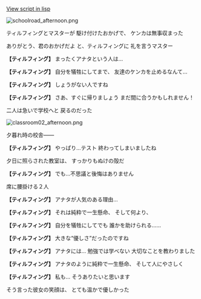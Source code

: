 [View script in lisp](../scripts/10149213.txt)

![schoolroad_afternoon.png](../images/backgrounds/schoolroad_afternoon.png)

ティルフィングとマスターが
駆け付けたおかげで、
ケンカは無事収まった

ありがとう、君のおかげだよ
と、ティルフィングに
礼を言うマスター

**【ティルフィング】**
まったくアナタという人は…

**【ティルフィング】**
自分を犠牲にしてまで、
友達のケンカを止めるなんて…

**【ティルフィング】**
しょうがない人ですね

**【ティルフィング】**
さあ、すぐに帰りましょう
まだ間に合うかもしれません！

二人は急いで学校へと
戻るのだった

![classroom02_afternoon.png](../images/backgrounds/classroom02_afternoon.png)

夕暮れ時の校舎――

**【ティルフィング】**
やっぱり…テスト
終わってしまいましたね

夕日に照らされた教室は、
すっかりもぬけの殻だ

**【ティルフィング】**
でも…不思議と後悔はありません

席に腰掛ける２人

**【ティルフィング】**
アナタが人気のある理由…

**【ティルフィング】**
それは純粋で一生懸命、
そして何より、

**【ティルフィング】**
自分を犠牲にしてでも
誰かを助けられる……

**【ティルフィング】**
大きな“優しさ”だったのですね

**【ティルフィング】**
アナタには…
勉強では学べない
大切なことを教わりました

**【ティルフィング】**
アナタのように純粋で一生懸命、
そして人にやさしく

**【ティルフィング】**
私も…
そうありたいと思います

そう言った彼女の笑顔は、
とても温かで優しかった

